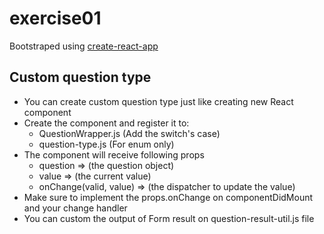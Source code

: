 # exercise01

Bootstraped using [create-react-app](https://github.com/facebook/create-react-app)

## Custom question type
- You can create custom question type just like creating new React component
- Create the component and register it to:
  - QuestionWrapper.js (Add the switch's case)
  - question-type.js (For enum only)
- The component will receive following props
  - question => (the question object)
  - value => (the current value)
  - onChange(valid, value) => (the dispatcher to update the value)
- Make sure to implement the props.onChange on componentDidMount and your change handler
- You can custom the output of Form result on question-result-util.js file
